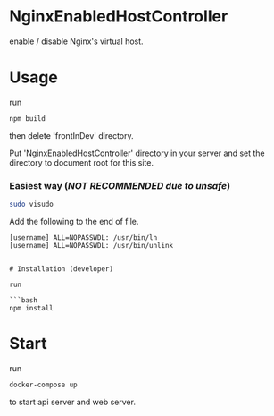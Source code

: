 # NginxEnabledHostController

enable / disable Nginx's virtual host.



# Usage 

run

```bash
npm build
```
then delete 'frontInDev' directory.

Put 'NginxEnabledHostController' directory in your server and set the directory to document root for this site.

### Easiest way (***NOT RECOMMENDED due to unsafe***)

```bash
sudo visudo
```
Add the following to the end of file.
```
[username] ALL=NOPASSWDL: /usr/bin/ln
[username] ALL=NOPASSWDL: /usr/bin/unlink


# Installation (developer)

run 

```bash
npm install
```

# Start

run

```bash
docker-compose up
```
to start api server and web server.

